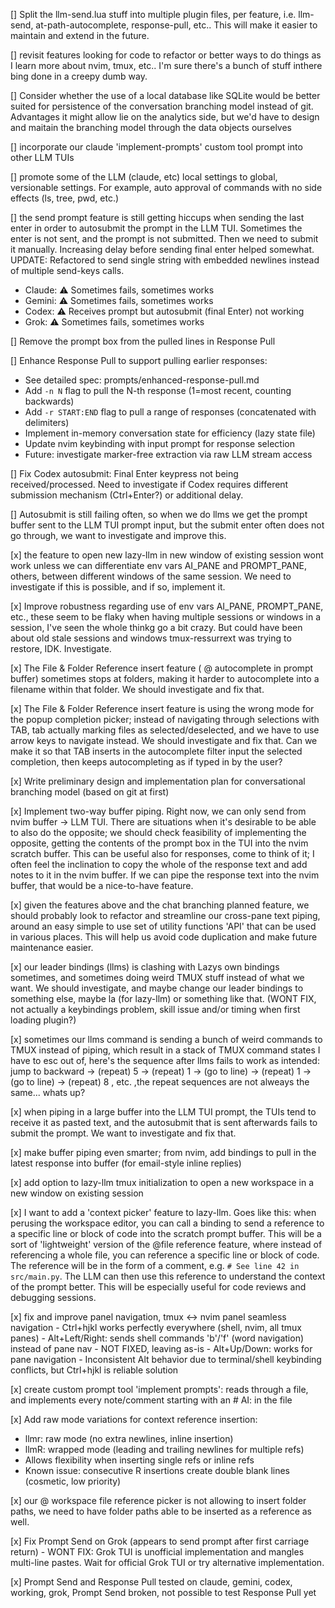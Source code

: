 [] Split the llm-send.lua stuff into multiple plugin files, per feature, i.e. llm-send, at-path-autocomplete, response-pull, etc.. This will make it easier to maintain and extend in the future.


[] revisit features looking for code to refactor or better ways to do things as I learn more about nvim, tmux, etc.. I'm sure there's a bunch of stuff inthere bing done in a creepy dumb way.


[] Consider whether the use of a local database like SQLite would be better suited for persistence of the conversation branching model instead of git. Advantages it might allow lie on the analytics side, but we'd have to design and maitain the branching model through the data objects ourselves


[] incorporate our claude 'implement-prompts' custom tool prompt into other LLM TUIs




[] promote some of the LLM (claude, etc) local settings to global, versionable settings. For example, auto approval of commands with no side effects (ls, tree, pwd, etc.)




[] the send prompt feature is still getting hiccups when sending the last enter in order to autosubmit the prompt in the LLM TUI. Sometimes the enter is not sent, and the prompt is not submitted. Then we need to submit it manually. Increasing delay before sending final enter helped somewhat.
   UPDATE: Refactored to send single string with embedded newlines instead of multiple send-keys calls.
   - Claude: ⚠️ Sometimes fails, sometimes works
   - Gemini: ⚠️ Sometimes fails, sometimes works
   - Codex: ⚠️ Receives prompt but autosubmit (final Enter) not working
   - Grok: ⚠️ Sometimes fails, sometimes works 




[] Remove the prompt box from the pulled lines in Response Pull




[] Enhance Response Pull to support pulling earlier responses:
   - See detailed spec: prompts/enhanced-response-pull.md
   - Add `-n N` flag to pull the N-th response (1=most recent, counting backwards)
   - Add `-r START:END` flag to pull a range of responses (concatenated with delimiters)
   - Implement in-memory conversation state for efficiency (lazy state file)
   - Update nvim keybinding with input prompt for response selection
   - Future: investigate marker-free extraction via raw LLM stream access




[] Fix Codex autosubmit: Final Enter keypress not being received/processed. Need to investigate if Codex requires different submission mechanism (Ctrl+Enter?) or additional delay.




[] Autosubmit is still failing often, so when we do llms we get the prompt buffer sent to the LLM TUI prompt input, but the submit enter often does not go through, we want to investigate and improve this.



[x] the feature to open new lazy-llm in new window of existing session wont work unless we can differentiate env vars AI_PANE and PROMPT_PANE, others, between different windows of the same session. We need to investigate if this is possible, and if so, implement it.




[x] Improve robustness regarding use of env vars AI_PANE, PROMPT_PANE, etc., these seem to be flaky when having multiple sessions or windows in a session, I've seen the whole thinkg go a bit crazy. But could have been about old stale sessions and windows tmux-ressurrext was trying to restore, IDK. Investigate.




[x] The File & Folder Reference insert feature ( @ autocomplete in prompt buffer) sometimes stops at folders, making it harder to autocomplete into a filename within that folder. We should investigate and fix that.




[x] The File & Folder Reference insert feature is using the wrong mode for the popup completion picker; instead of navigating through selections with TAB, tab actually marking files as selected/deselected, and we have to use arrow keys to navigate instead. We should investigate and fix that. Can we make it so that TAB inserts in the autocomplete filter input the selected completion, then keeps autocompleting as if typed in by the user?





[x] Write preliminary design and implementation plan for conversational branching model (based on git at first)




[x] Implement two-way buffer piping. Right now, we can only send from nvim buffer -> LLM TUI. There are situations when it's desirable to be able to also do the opposite; we should check feasibility of implementing the opposite, getting the contents of the prompt box in the TUI into the nvim scratch buffer. This can be useful also for responses, come to think of it; I often feel the inclination to copy the whole of the response text and add notes to it in the nvim buffer. If we can pipe the response text into the nvim buffer, that would be a nice-to-have feature.




[x] given the features above and the chat branching planned feature, we should probably look to refactor and streamline our cross-pane text piping, around an easy simple to use set of utility functions 'API' that can be used in various places. This will help us avoid code duplication and make future maintenance easier.




[x] our leader bindings (llms) is clashing with Lazys own bindings sometimes, and sometimes doing weird TMUX stuff instead of what we want. We should investigate, and maybe change our leader bindings to something else, maybe <leader>la (for lazy-llm) or something like that. (WONT FIX, not actually a keybindings problem, skill issue and/or timing when first loading plugin?)




[x] sometimes our llms command is sending a bunch of weird commands to TMUX instead of piping, which result in a stack of TMUX command states I have to esc out of, here's the sequence after llms fails to work as intended: jump to backward -> (repeat) 5 -> (repeat) 1 -> (go to line) -> (repeat) 1 -> (go to line) -> (repeat) 8 , etc. ,the repeat sequences are not alweays the same... whats up?




[x] when piping in a large buffer into the LLM TUI prompt, the TUIs tend to receive it as pasted text, and the autosubmit that is sent afterwards fails to submit the prompt. We want to investigate and fix that.




[x] make buffer piping even smarter; from nvim, add bindings to pull in the latest response into buffer (for email-style inline replies)




[x] add option to lazy-llm tmux initialization to open a new workspace in a new window on existing session




[x] I want to add a 'context picker' feature to lazy-llm. Goes like this: when perusing the workspace editor, you can call a binding to send a reference to a specific line or block of code into the scratch prompt buffer. This will be a sort of 'lightweight' version of the @file reference feature, where instead of referencing a whole file, you can reference a specific line or block of code. The reference will be in the form of a comment, e.g. `# See line 42 in src/main.py`. The LLM can then use this reference to understand the context of the prompt better. This will be especially useful for code reviews and debugging sessions.




[x] fix and improve panel navigation, tmux <-> nvim panel seamless navigation
    - Ctrl+hjkl works perfectly everywhere (shell, nvim, all tmux panes)
    - Alt+Left/Right: sends shell commands 'b'/'f' (word navigation) instead of pane nav - NOT FIXED, leaving as-is
    - Alt+Up/Down: works for pane navigation
    - Inconsistent Alt behavior due to terminal/shell keybinding conflicts, but Ctrl+hjkl is reliable solution




[x] create custom prompt tool 'implement prompts': reads through a file, and implements every note/comment starting with an # AI: in the file




[x] Add raw mode variations for context reference insertion:
   - <leader>llmr: raw mode (no extra newlines, inline insertion)
   - <leader>llmR: wrapped mode (leading and trailing newlines for multiple refs)
   - Allows flexibility when inserting single refs or inline refs
   - Known issue: consecutive R insertions create double blank lines (cosmetic, low priority)




[x] our @ workspace file reference picker is not allowing to insert folder paths, we need to have folder paths able to be inserted as a reference as well.




[x] Fix Prompt Send on Grok (appears to send prompt after first carriage return) - WONT FIX: Grok TUI is unofficial implementation and mangles multi-line pastes. Wait for official Grok TUI or try alternative implementation.




[x] Prompt Send and Response Pull tested on claude, gemini, codex, working, grok, Prompt Send broken, not possible to test Response Pull yet




